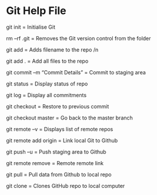 # Git Help File

git init = Initialise Git

rm –rf .git = Removes the Git version control from the folder

git add <filename> = Adds filename to the repo /n

git add . = Add all files to the repo

git commit –m “Commit Details” = Commit to staging area

git status = Display status of repo

git log = Display all commitments

git checkout <commit hash> = Restore to previous commit

git checkout master = Go back to the master branch

git remote –v = Displays list of remote repos

git remote add origin <origin> = Link local Git to Github

git push –u <remote name> <branch> = Push staging area to Github

git remote remove <repo name> = Remote remote link

git pull <remote name> <branch> = Pull data from Github to local repo

git clone <remote repo> = Clones GitHub repo to local computer

